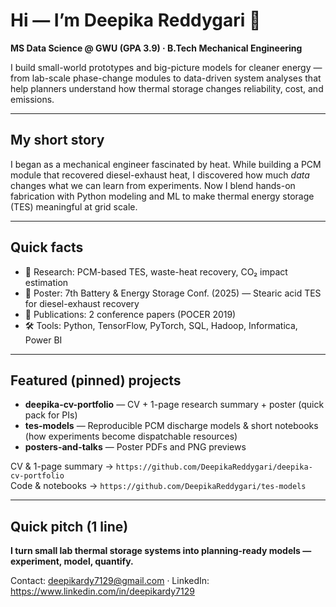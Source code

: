 # Hi — I’m Deepika Reddygari 👋
**MS Data Science @ GWU (GPA 3.9) · B.Tech Mechanical Engineering**

I build small-world prototypes and big-picture models for cleaner energy — from lab-scale phase-change modules to data-driven system analyses that help planners understand how thermal storage changes reliability, cost, and emissions.

---

## My short story
I began as a mechanical engineer fascinated by heat. While building a PCM module that recovered diesel-exhaust heat, I discovered how much *data* changes what we can learn from experiments. Now I blend hands-on fabrication with Python modeling and ML to make thermal energy storage (TES) meaningful at grid scale.

---

## Quick facts
- 🔬 Research: PCM-based TES, waste-heat recovery, CO₂ impact estimation  
- 🧪 Poster: 7th Battery & Energy Storage Conf. (2025) — Stearic acid TES for diesel-exhaust recovery  
- 📄 Publications: 2 conference papers (POCER 2019) 
- 🛠️ Tools: Python, TensorFlow, PyTorch, SQL, Hadoop, Informatica, Power BI

---

## Featured (pinned) projects
- **deepika-cv-portfolio** — CV + 1-page research summary + poster (quick pack for PIs)  
- **tes-models** — Reproducible PCM discharge models & short notebooks (how experiments become dispatchable resources)  
- **posters-and-talks** — Poster PDFs and PNG previews

CV & 1-page summary → `https://github.com/DeepikaReddygari/deepika-cv-portfolio`  
Code & notebooks → `https://github.com/DeepikaReddygari/tes-models`

---

## Quick pitch (1 line)
**I turn small lab thermal storage systems into planning-ready models — experiment, model, quantify.**

Contact: deepikardy7129@gmail.com · LinkedIn: https://www.linkedin.com/in/deepikardy7129
